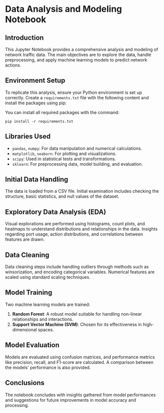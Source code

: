 
# Data Analysis and Modeling Notebook

## Introduction
This Jupyter Notebook provides a comprehensive analysis and modeling of network traffic data. The main objectives are to explore the data, handle preprocessing, and apply machine learning models to predict network actions.

## Environment Setup
To replicate this analysis, ensure your Python environment is set up correctly. Create a `requirements.txt` file with the following content and install the packages using pip:

You can install all required packages with the command:

```
pip install -r requirements.txt
```

## Libraries Used
- `pandas`, `numpy`: For data manipulation and numerical calculations.
- `matplotlib`, `seaborn`: For plotting and visualizations.
- `scipy`: Used in statistical tests and transformations.
- `sklearn`: For preprocessing data, model building, and evaluation.

## Initial Data Handling
The data is loaded from a CSV file. Initial examination includes checking the structure, basic statistics, and null values of the dataset.

## Exploratory Data Analysis (EDA)
Visual explorations are performed using histograms, count plots, and heatmaps to understand distributions and relationships in the data. Insights regarding port usage, action distributions, and correlations between features are drawn.

## Data Cleaning
Data cleaning steps include handling outliers through methods such as winsorization, and encoding categorical variables. Numerical features are scaled using standard scaling techniques.

## Model Training
Two machine learning models are trained:
1. **Random Forest**: A robust model suitable for handling non-linear relationships and interactions.
2. **Support Vector Machine (SVM)**: Chosen for its effectiveness in high-dimensional spaces.

## Model Evaluation
Models are evaluated using confusion matrices, and performance metrics like precision, recall, and F1-score are calculated. A comparison between the models' performance is also provided.

## Conclusions
The notebook concludes with insights gathered from model performances and suggestions for future improvements in model accuracy and processing.
